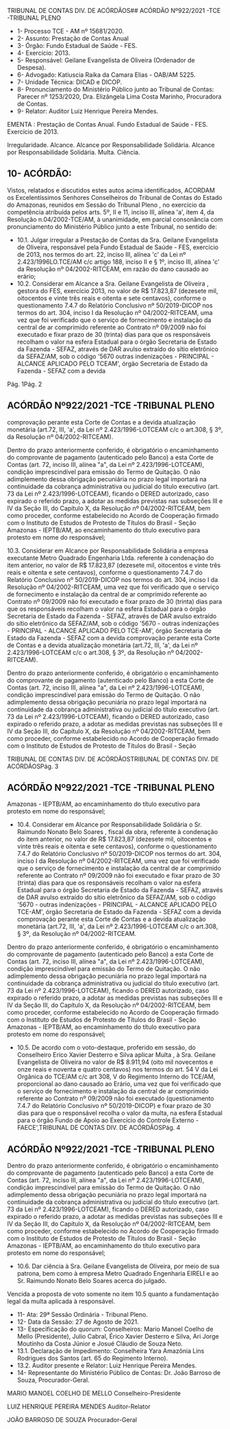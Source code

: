 TRIBUNAL DE CONTAS DIV. DE ACÓRDÃOS## ACÓRDÃO Nº922/2021 -TCE -TRIBUNAL PLENO

- 1- Processo TCE - AM nº 15681/2020.
- 2- Assunto: Prestação de Contas Anual
- 3- Órgão: Fundo Estadual de Saúde - FES.
- 4- Exercício: 2013.
- 5- Responsável: Geilane Evangelista de Oliveira (Ordenador de Despesa).
- 6- Advogado: Katiuscia Raika da Camara Elias - OAB/AM 5225.
- 7- Unidade Técnica: DICAD e DICOP.
- 8- Pronunciamento  do  Ministério  Público  junto  ao  Tribunal  de  Contas: Parecer  nº 1253/2020, Dra. Elizângela Lima Costa Marinho, Procuradora de Contas.
- 9- Relator: Auditor Luiz Henrique Pereira Mendes.

EMENTA : Prestação de Contas Anual. Fundo Estadual de Saúde - FES. Exercício de 2013.

Irregularidade. Alcance. Alcance por Responsabilidade Solidária. Alcance por Responsabilidade Solidária. Multa. Ciência.

## 10-  ACÓRDÃO:

Vistos, relatados e discutidos estes autos acima identificados, ACORDAM os Excelentíssimos Senhores Conselheiros do Tribunal de Contas do Estado do Amazonas, reunidos em Sessão do Tribunal Pleno , no exercício da competência atribuída pelos arts. 5º, II e 11, inciso III, alínea 'a', item 4, da Resolução n.04/2002-TCE/AM, à unanimidade, em parcial consonância com pronunciamento do Ministério Público junto a este Tribunal, no sentido de:

- 10.1.  Julgar irregular a Prestação de Contas da Sra. Geilane Evangelista de Oliveira, responsável pela Fundo Estadual de Saúde - FES, exercício de 2013,  nos  termos  do  art.  22,  inciso  III,  alínea  'c'  da  Lei  nº  2.423/1996LO.TCE/AM c/c artigo 188, inciso II e § 1º, inciso III, alínea 'c' da Resolução nº 04/2002-RITCEAM, em razão do dano causado ao erário;
- 10.2.  Considerar em Alcance a Sra. Geilane Evangelista de Oliveira , gestora do FES, exercício 2013, no valor de R$ 17.823,87 (dezesete mil, oitocentos e vinte três reais e oitenta e sete centavos), conforme o questionamento 7.4.7 do Relatório Conclusivo nº 50/2019-DICOP nos termos do art. 304, inciso I da Resolução nº 04/2002-RITCEAM, uma vez que foi verificado que o  serviço  de  fornecimento  e  instalação  da central  de  ar  comprimido referente ao Contrato nº 09/2009 não foi executado e fixar prazo de 30 (trinta) dias para que os responsáveis recolham o valor na esfera Estadual para o órgão Secretaria de Estado da Fazenda - SEFAZ, através de DAR avulso extraído do sítio eletrônico da SEFAZ/AM, sob o código '5670  outras indenizações - PRINCIPAL - ALCANCE APLICADO PELO TCEAM',  órgão  Secretaria  de  Estado  da  Fazenda  -  SEFAZ  com  a  devida

Pág. 1Pág. 2

## ACÓRDÃO Nº922/2021 -TCE -TRIBUNAL PLENO

comprovação  perante  esta  Corte  de  Contas  e  a  devida  atualização monetária (art.72, III, 'a', da Lei nº 2.423/1996-LOTCEAM c/c o art.308, § 3º, da Resolução nº 04/2002-RITCEAM).

Dentro do prazo anteriormente conferido, é obrigatório o encaminhamento do comprovante de pagamento (autenticado pelo Banco) a esta Corte de Contas  (art.  72,  inciso  III,  alínea  "a",  da  Lei  nº  2.423/1996-LOTCEAM), condição  imprescindível  para  emissão  do  Termo  de  Quitação.  O  não adimplemento  dessa  obrigação  pecuniária  no  prazo  legal  importará  na continuidade da cobrança administrativa ou judicial do título executivo (art. 73 da Lei nº 2.423/1996-LOTCEAM), ficando o DERED autorizado, caso expirado o referido prazo, a adotar as medidas previstas nas subseções III e IV da Seção III, do Capítulo X, da Resolução nº 04/2002-RITCEAM, bem como proceder, conforme estabelecido no Acordo de Cooperação firmado com  o  Instituto  de  Estudos  de  Protesto  de  Títulos  do  Brasil  -  Seção Amazonas  -  IEPTB/AM,  ao  encaminhamento  do  título  executivo  para protesto em nome do responsável;

10.3. Considerar  em  Alcance  por  Responsabilidade  Solidária a  empresa executante Metro Quadrado Engenharia Ltda. referente à condenação do item anterior, no valor de R$ 17.823,87 (dezesete mil, oitocentos e vinte três reais e oitenta e sete centavos), conforme o questionamento 7.4.7 do Relatório Conclusivo nº 50/2019-DICOP nos termos do art. 304, inciso I da Resolução nº 04/2002-RITCEAM, uma vez que foi verificado que o serviço de fornecimento  e  instalação  da central  de  ar  comprimido  referente  ao Contrato nº 09/2009 não foi executado e fixar prazo de 30 (trinta) dias para que os responsáveis recolham o valor na esfera Estadual para o órgão Secretaria  de  Estado  da  Fazenda  -  SEFAZ,  através  de  DAR  avulso extraído  do  sítio  eletrônico  da  SEFAZ/AM,  sob  o  código  '5670  -  outras indenizações  -  PRINCIPAL  -  ALCANCE  APLICADO  PELO  TCE-AM', órgão Secretaria de Estado da Fazenda  -  SEFAZ  com  a  devida comprovação  perante  esta  Corte  de  Contas  e  a  devida  atualização monetária (art.72, III, 'a', da Lei nº 2.423/1996-LOTCEAM c/c o art.308, § 3º, da Resolução nº 04/2002-RITCEAM).

Dentro do prazo anteriormente conferido, é obrigatório o encaminhamento do comprovante de pagamento (autenticado pelo Banco) a esta Corte de Contas  (art.  72,  inciso  III,  alínea  "a",  da  Lei  nº  2.423/1996-LOTCEAM), condição  imprescindível  para  emissão  do  Termo  de  Quitação.  O  não adimplemento  dessa  obrigação  pecuniária  no  prazo  legal  importará  na continuidade da cobrança administrativa ou judicial do título executivo (art. 73 da Lei nº 2.423/1996-LOTCEAM), ficando o DERED autorizado, caso expirado o referido prazo, a adotar as medidas previstas nas subseções III e IV da Seção III, do Capítulo X, da Resolução nº 04/2002-RITCEAM, bem como proceder, conforme estabelecido no Acordo de Cooperação firmado com  o  Instituto  de  Estudos  de  Protesto  de  Títulos  do  Brasil  -  Seção

TRIBUNAL DE CONTAS DIV. DE ACÓRDÃOSTRIBUNAL DE CONTAS DIV. DE ACÓRDÃOSPág. 3

## ACÓRDÃO Nº922/2021 -TCE -TRIBUNAL PLENO

Amazonas  -  IEPTB/AM,  ao  encaminhamento  do  título  executivo  para protesto em nome do responsável;

- 10.4. Considerar em Alcance por Responsabilidade Solidária o Sr. Raimundo Nonato Belo Soares , fiscal da obra, referente à condenação do item anterior, no valor de R$ 17.823,87 (dezesete mil, oitocentos e vinte três reais e oitenta e sete centavos), conforme o questionamento 7.4.7 do Relatório Conclusivo nº 50/2019-DICOP nos termos do art. 304, inciso I da Resolução nº 04/2002-RITCEAM, uma vez que foi verificado que o serviço de  fornecimento  e  instalação  da central  de  ar  comprimido  referente  ao Contrato nº 09/2009 não foi executado e fixar prazo de 30 (trinta) dias para que os responsáveis recolham o valor na esfera Estadual para o órgão Secretaria  de  Estado  da  Fazenda  -  SEFAZ,  através  de  DAR  avulso extraído  do  sítio  eletrônico  da  SEFAZ/AM,  sob  o  código  '5670  -  outras indenizações  -  PRINCIPAL  -  ALCANCE  APLICADO  PELO  TCE-AM', órgão Secretaria de Estado da Fazenda  -  SEFAZ  com  a  devida comprovação  perante  esta  Corte  de  Contas  e  a  devida  atualização monetária (art.72, III, 'a', da Lei nº 2.423/1996-LOTCEAM c/c o art.308, § 3º, da Resolução nº 04/2002-RITCEAM.

Dentro do prazo anteriormente conferido, é obrigatório o encaminhamento do comprovante de pagamento (autenticado pelo Banco) a esta Corte de Contas  (art.  72,  inciso  III,  alínea  "a",  da  Lei  nº  2.423/1996-LOTCEAM), condição  imprescindível  para  emissão  do  Termo  de  Quitação.  O  não adimplemento  dessa  obrigação  pecuniária  no  prazo  legal  importará  na continuidade da cobrança administrativa ou judicial do título executivo (art. 73 da Lei nº 2.423/1996-LOTCEAM), ficando o DERED autorizado, caso expirado o referido prazo, a adotar as medidas previstas nas subseções III e IV da Seção III, do Capítulo X, da Resolução nº 04/2002-RITCEAM, bem como proceder, conforme estabelecido no Acordo de Cooperação firmado com  o  Instituto  de  Estudos  de  Protesto  de  Títulos  do  Brasil  -  Seção Amazonas  -  IEPTB/AM,  ao  encaminhamento  do  título  executivo  para protesto em nome do responsável;

- 10.5.  De acordo com o voto-destaque, proferido em sessão, do Conselheiro Erico Xavier Desterro e Silva  aplicar Multa , à Sra. Geilane Evangelista de Oliveira no valor de R$ 8.911,94 (oito mil novecentos e onze reais e noventa e quatro centavos) nos termos do art. 54 V da Lei Orgânica do TCE/AM c/c art 308, V do Regimento Interno do TCE/AM, proporcional ao dano  causado  ao  Erário,  uma  vez  que  foi  verificado  que  o  serviço  de fornecimento  e  instalação  da central  de  ar  comprimido  referente  ao Contrato nº 09/2009 não foi executado (questionamento 7.4.7 do Relatório Conclusivo  nº  50/2019-DICOP)  e  fixar prazo  de  30  dias para  que  o responsável  recolha  o  valor  da  multa,  na  esfera  Estadual  para  o  órgão Fundo de Apoio ao Exercício do Controle Externo - FAECE',TRIBUNAL DE CONTAS DIV. DE ACÓRDÃOSPág. 4

## ACÓRDÃO Nº922/2021 -TCE -TRIBUNAL PLENO

Dentro do prazo anteriormente conferido, é obrigatório o encaminhamento do comprovante de pagamento (autenticado pelo Banco) a esta Corte de Contas  (art.  72,  inciso  III,  alínea  "a",  da  Lei  nº  2.423/1996-LOTCEAM), condição  imprescindível  para  emissão  do  Termo  de  Quitação.  O  não adimplemento  dessa  obrigação  pecuniária  no  prazo  legal  importará  na continuidade da cobrança administrativa ou judicial do título executivo (art. 73 da Lei nº 2.423/1996-LOTCEAM), ficando o DERED autorizado, caso expirado o referido prazo, a adotar as medidas previstas nas subseções III e IV da Seção III, do Capítulo X, da Resolução nº 04/2002-RITCEAM, bem como proceder, conforme estabelecido no Acordo de Cooperação firmado com  o  Instituto  de  Estudos  de  Protesto  de  Títulos  do  Brasil  -  Seção Amazonas  -  IEPTB/AM,  ao  encaminhamento  do  título  executivo  para protesto em nome do responsável;

- 10.6.  Dar  ciência à  Sra. Geilane  Evangelista  de  Oliveira, por  meio  de  sua patrona, bem como à empresa Metro Quadrado Engenharia EIRELI e ao Sr. Raimundo Nonato Belo Soares acerca do julgado.

Vencida a proposta de voto somente no item 10.5 quanto a fundamentação legal da multa aplicada à responsável.

- 11-  Ata: 29ª Sessão Ordinária - Tribunal Pleno.
- 12-  Data da Sessão: 27 de Agosto de 2021.
- 13-  Especificação do quorum: Conselheiros: Mario Manoel Coelho de Mello (Presidente), Julio Cabral, Érico Xavier Desterro e Silva, Ari Jorge Moutinho da Costa Júnior e Josué Cláudio de Souza Neto.
- 13.1. Declaração  de  Impedimento: Conselheira  Yara  Amazônia  Lins  Rodrigues  dos Santos (art. 65 do Regimento Interno).
- 13.2. Auditor presente e Relator: Luiz Henrique Pereira Mendes.
- 14-  Representante  do  Ministério  Público  de  Contas: Dr. João  Barroso  de  Souza, Procurador-Geral.

MARIO MANOEL COELHO DE MELLO Conselheiro-Presidente

LUIZ HENRIQUE PEREIRA MENDES Auditor-Relator

JOÃO BARROSO DE SOUZA Procurador-Geral